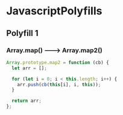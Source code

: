 # JavascriptPolyfills

## Polyfill 1
### Array.map() ---> Array.map2()

```javascript
Array.prototype.map2 = function (cb) {
  let arr = [];

  for (let i = 0; i < this.length; i++) {
    arr.push(cb(this[i], i, this));
  }

  return arr;
};


```